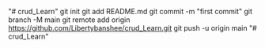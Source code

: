 "# crud_Learn"  git init git add README.md git commit -m "first commit" git branch -M main git remote add origin https://github.com/Libertybanshee/crud_Learn.git git push -u origin main
"# crud_Learn" 
